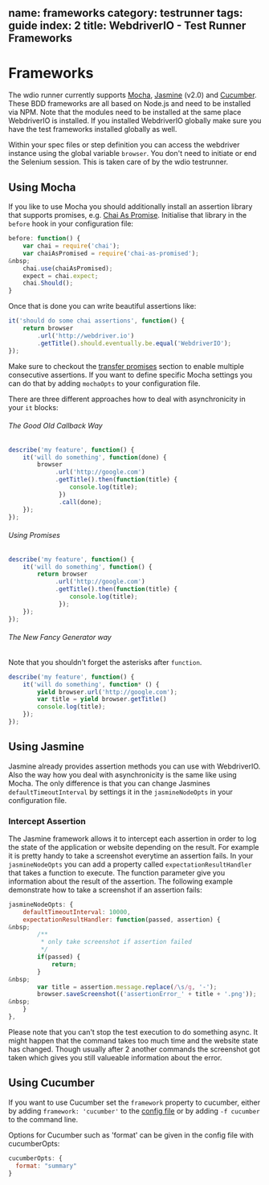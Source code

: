name: frameworks
category: testrunner
tags: guide
index: 2
title: WebdriverIO - Test Runner Frameworks
---

Frameworks
==========

The wdio runner currently supports [Mocha](http://mochajs.org/), [Jasmine](http://jasmine.github.io/) (v2.0) and
[Cucumber](https://cucumber.io/). These BDD frameworks are all based on Node.js and need to be installed via
NPM. Note that the modules need to be installed at the same place WebdriverIO is installed. If you installed
WebdriverIO globally make sure you have the test frameworks installed globally as well.

Within your spec files or step definition you can access the webdriver instance using the global variable `browser`.
You don't need to initiate or end the Selenium session. This is taken care of by the wdio testrunner.

## Using Mocha

If you like to use Mocha you should additionally install an assertion library that supports promises,
e.g. [Chai As Promise](http://chaijs.com/plugins/chai-as-promised). Initialise that library in the
`before` hook in your configuration file:

```js
before: function() {
    var chai = require('chai');
    var chaiAsPromised = require('chai-as-promised');
&nbsp;
    chai.use(chaiAsPromised);
    expect = chai.expect;
    chai.Should();
}
```

Once that is done you can write beautiful assertions like:

```js
it('should do some chai assertions', function() {
    return browser
        .url('http://webdriver.io')
        .getTitle().should.eventually.be.equal('WebdriverIO');
});
```

Make sure to checkout the [transfer promises](/guide/usage/transferpromises.html) section to enable multiple
consecutive assertions. If you want to define specific Mocha settings you can do that by adding `mochaOpts`
to your configuration file.

There are three different approaches how to deal with asynchronicity in your `it` blocks:

###### The Good Old Callback Way

```js
describe('my feature', function() {
    it('will do something', function(done) {
        browser
             .url('http://google.com')
             .getTitle().then(function(title) {
                 console.log(title);
              })
              .call(done);
    });
});
```

###### Using Promises

```js
describe('my feature', function() {
    it('will do something', function() {
        return browser
             .url('http://google.com')
             .getTitle().then(function(title) {
                 console.log(title);
              });
    });
});
```

###### The New Fancy Generator way

Note that you shouldn't forget the asterisks after `function`.

```js
describe('my feature', function() {
    it('will do something', function* () {
        yield browser.url('http://google.com');
        var title = yield browser.getTitle()
        console.log(title);
    });
});
```

## Using Jasmine

Jasmine already provides assertion methods you can use with WebdriverIO. Also the way how you deal with
asynchronicity is the same like using Mocha. The only difference is that you can change Jasmines
`defaultTimeoutInterval` by settings it in the `jasmineNodeOpts` in your configuration file.

### Intercept Assertion

The Jasmine framework allows it to intercept each assertion in order to log the state of the application
or website depending on the result. For example it is pretty handy to take a screenshot everytime
an assertion fails. In your `jasmineNodeOpts` you can add a property called `expectationResultHandler`
that takes a function to execute. The function parameter give you information about the result of
the assertion. The following example demonstrate how to take a screenshot if an assertion fails:

```js
jasmineNodeOpts: {
    defaultTimeoutInterval: 10000,
    expectationResultHandler: function(passed, assertion) {
&nbsp;
        /**
         * only take screenshot if assertion failed
         */
        if(passed) {
            return;
        }
&nbsp;
        var title = assertion.message.replace(/\s/g, '-');
        browser.saveScreenshot(('assertionError_' + title + '.png'));
&nbsp;
    }
},
```

Please note that you can't stop the test execution to do something async. It might happen that
the command takes too much time and the website state has changed. Though usually after 2 another
commands the screenshot got taken which gives you still valueable information about the error.

## Using Cucumber

If you want to use Cucumber set the `framework` property to cucumber, either by adding `framework: 'cucumber'`
to the [config file](/guide/testrunner/configurationfile.html) or by adding `-f cucumber` to the command line.

Options for Cucumber such as 'format' can be given in the config file with cucumberOpts:

```js
cucumberOpts: {
  format: "summary"
}
```
